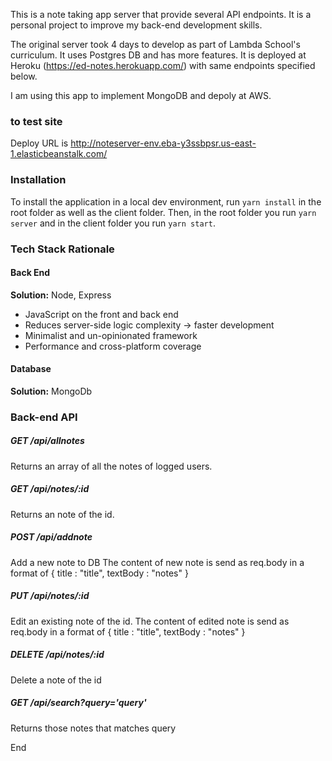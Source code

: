 This is a note taking app server that provide several API endpoints.
It is a personal project to improve my back-end development skills.  

The original server took 4 days to develop as part of Lambda School's curriculum.  It uses Postgres DB and has more features. It is deployed at Heroku (https://ed-notes.herokuapp.com/) with same endpoints specified below.

I am using this app to implement MongoDB and depoly at AWS.



### to test site

Deploy URL is http://noteserver-env.eba-y3ssbpsr.us-east-1.elasticbeanstalk.com/



### Installation

To install the application in a local dev environment, run `yarn install` in the root folder as well as the client folder. Then, in the root folder you run `yarn server` and in the client folder you run `yarn start`.

### Tech Stack Rationale


#### Back End

**Solution:** Node, Express

- JavaScript on the front and back end
- Reduces server-side logic complexity -> faster development
- Minimalist and un-opinionated framework
- Performance and cross-platform coverage

#### Database

**Solution:** MongoDb

### Back-end API

##### GET /api/allnotes
Returns an array of all the notes of logged users.

##### GET /api/notes/:id
Returns an note of the id.

##### POST /api/addnote
Add a new note to DB
The content of new note is send as req.body in a format of
{
title : "title",
textBody : "notes"
}


##### PUT /api/notes/:id
Edit an existing note of the id. The content of edited note is send as req.body in a format of
{
title : "title",
textBody : "notes"
}

##### DELETE /api/notes/:id
Delete a note of the id

##### GET /api/search?query='query'
Returns those notes that matches query

End